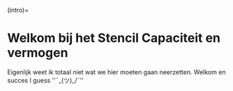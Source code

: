 (intro)=
# Welkom bij het Stencil Capaciteit en vermogen

Eigenlijk weet ik totaal niet wat we hier moeten gaan neerzetten. 
Welkom en succes I guess ''¯\_(ツ)_/¯''
